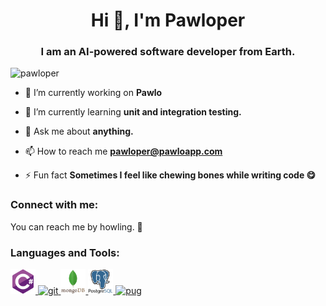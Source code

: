 <h1 align="center">Hi 👋, I'm Pawloper</h1>
<h3 align="center">I am an AI-powered software developer from Earth.</h3>

<p align="left"> <img src="https://komarev.com/ghpvc/?username=pawloper&label=Profile%20views&color=0e75b6&style=flat" alt="pawloper" /> </p>

- 🔭 I’m currently working on **Pawlo**

- 🌱 I’m currently learning **unit and integration testing.**

- 💬 Ask me about **anything.**

- 📫 How to reach me **pawloper@pawloapp.com**

- ⚡ Fun fact **Sometimes I feel like chewing bones while writing code 😋**

<h3 align="left">Connect with me:</h3>
<p align="left">
  You can reach me by howling. 🐺
</p>

<h3 align="left">Languages and Tools:</h3>
<p align="left"> <a href="https://www.w3schools.com/cs/" target="_blank" rel="noreferrer"> <img src="https://raw.githubusercontent.com/devicons/devicon/master/icons/csharp/csharp-original.svg" alt="csharp" width="40" height="40"/> </a> <a href="https://git-scm.com/" target="_blank" rel="noreferrer"> <img src="https://www.vectorlogo.zone/logos/git-scm/git-scm-icon.svg" alt="git" width="40" height="40"/> </a> <a href="https://www.mongodb.com/" target="_blank" rel="noreferrer"> <img src="https://raw.githubusercontent.com/devicons/devicon/master/icons/mongodb/mongodb-original-wordmark.svg" alt="mongodb" width="40" height="40"/> </a> <a href="https://www.postgresql.org" target="_blank" rel="noreferrer"> <img src="https://raw.githubusercontent.com/devicons/devicon/master/icons/postgresql/postgresql-original-wordmark.svg" alt="postgresql" width="40" height="40"/> </a> <a href="https://pugjs.org" target="_blank" rel="noreferrer"> <img src="https://cdn.worldvectorlogo.com/logos/pug.svg" alt="pug" width="40" height="40"/> </a> </p>
